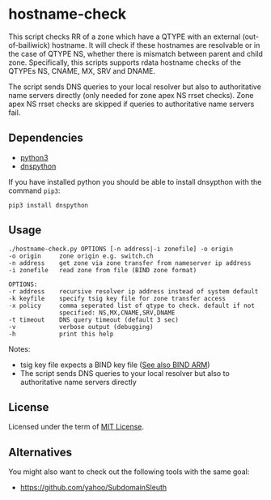 # hostname-check
This script checks RR of a zone which have a QTYPE with
an external (out-of-bailiwick) hostname. It will check
if these hostnames are resolvable or in the case of QTYPE
NS, whether there is mismatch between parent and child zone.
Specifically, this scripts supports rdata hostname checks of the
QTYPEs NS, CNAME, MX, SRV and DNAME.

The script sends DNS queries to your local resolver but also
to authoritative name servers directly (only needed for zone
apex NS rrset checks). Zone apex NS rrset checks are skipped
if queries to authoritative name servers fail.

## Dependencies
 * [python3](https://www.python.org/)
 * [dnspython](http://www.dnspython.org/)

If you have installed python you should be able to install dnsypthon with the command `pip3`:
```
pip3 install dnspython
```

## Usage

```
./hostname-check.py OPTIONS [-n address|-i zonefile] -o origin
-o origin     zone origin e.g. switch.ch
-n address    get zone via zone transfer from nameserver ip address
-i zonefile   read zone from file (BIND zone format)

OPTIONS:
-r address    recursive resolver ip address instead of system default
-k keyfile    specify tsig key file for zone transfer access
-x policy     comma seperated list of qtype to check. default if not
              specified: NS,MX,CNAME,SRV,DNAME
-t timeout    DNS query timeout (default 3 sec)
-v            verbose output (debugging)
-h            print this help
```

Notes:
 * tsig key file expects a BIND key file ([See also BIND ARM](https://ftp.isc.org/isc/bind9/cur/9.11/doc/arm/Bv9ARM.ch04.html#tsig))
 * The script sends DNS queries to your local resolver but also to authoritative name servers directly

## License
Licensed under the term of [MIT License](https://en.wikipedia.org/wiki/MIT_License).

## Alternatives

You might also want to check out the following tools with the same goal:
 * https://github.com/yahoo/SubdomainSleuth
